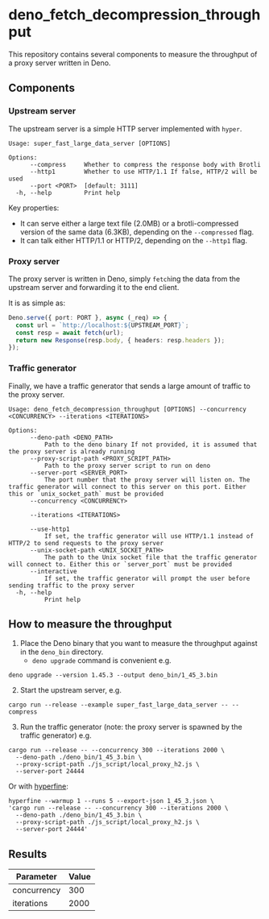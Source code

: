 # deno_fetch_decompression_throughput

This repository contains several components to measure the throughput of a proxy
server written in Deno.

## Components

### Upstream server

The upstream server is a simple HTTP server implemented with `hyper`.

```console
Usage: super_fast_large_data_server [OPTIONS]

Options:
      --compress     Whether to compress the response body with Brotli
      --http1        Whether to use HTTP/1.1 If false, HTTP/2 will be used
      --port <PORT>  [default: 3111]
  -h, --help         Print help
```

Key properties:

- It can serve either a large text file (2.0MB) or a brotli-compressed version
  of the same data (6.3KB), depending on the `--compressed` flag.
- It can talk either HTTP/1.1 or HTTP/2, depending on the `--http1` flag.

### Proxy server

The proxy server is written in Deno, simply `fetch`ing the data from the
upstream server and forwarding it to the end client.

It is as simple as:

```ts
Deno.serve({ port: PORT }, async (_req) => {
  const url = `http://localhost:${UPSTREAM_PORT}`;
  const resp = await fetch(url);
  return new Response(resp.body, { headers: resp.headers });
});
```

### Traffic generator

Finally, we have a traffic generator that sends a large amount of traffic to the
proxy server.

```console
Usage: deno_fetch_decompression_throughput [OPTIONS] --concurrency <CONCURRENCY> --iterations <ITERATIONS>

Options:
      --deno-path <DENO_PATH>
          Path to the deno binary If not provided, it is assumed that the proxy server is already running
      --proxy-script-path <PROXY_SCRIPT_PATH>
          Path to the proxy server script to run on deno
      --server-port <SERVER_PORT>
          The port number that the proxy server will listen on. The traffic generator will connect to this server on this port. Either this or `unix_socket_path` must be provided
      --concurrency <CONCURRENCY>

      --iterations <ITERATIONS>

      --use-http1
          If set, the traffic generator will use HTTP/1.1 instead of HTTP/2 to send requests to the proxy server
      --unix-socket-path <UNIX_SOCKET_PATH>
          The path to the Unix socket file that the traffic generator will connect to. Either this or `server_port` must be provided
      --interactive
          If set, the traffic generator will prompt the user before sending traffic to the proxy server
  -h, --help
          Print help
```

## How to measure the throughput

1. Place the Deno binary that you want to measure the throughput against in the
   `deno_bin` directory.
   - `deno upgrade` command is convenient e.g.

```console
deno upgrade --version 1.45.3 --output deno_bin/1_45_3.bin
```

2. Start the upstream server, e.g.

```console
cargo run --release --example super_fast_large_data_server -- --compress
```

3. Run the traffic generator (note: the proxy server is spawned by the traffic
   generator) e.g.

```console
cargo run --release -- --concurrency 300 --iterations 2000 \
  --deno-path ./deno_bin/1_45_3.bin \
  --proxy-script-path ./js_script/local_proxy_h2.js \
  --server-port 24444
```

Or with [hyperfine](https://github.com/sharkdp/hyperfine):

```console
hyperfine --warmup 1 --runs 5 --export-json 1_45_3.json \
'cargo run --release -- --concurrency 300 --iterations 2000 \
  --deno-path ./deno_bin/1_45_3.bin \
  --proxy-script-path ./js_script/local_proxy_h2.js \
  --server-port 24444'
```

## Results

| Parameter   | Value |
| ----------- | ----- |
| concurrency | 300   |
| iterations  | 2000  |
